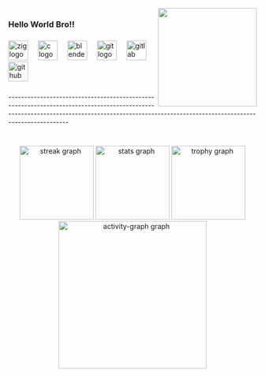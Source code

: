 <img align="right" height="200" src="https://gifcop.com/wp-content/uploads/blue-archive-peace-out.gif"  />

###

<h3 align="left">Hello World Bro!!</h3>

###

<div align="left">
  <img src="https://cdn.jsdelivr.net/gh/devicons/devicon/icons/zig/zig-original.svg" height="40" alt="zig logo"  />
  <img width="12" />
  <img src="https://cdn.jsdelivr.net/gh/devicons/devicon/icons/c/c-original.svg" height="40" alt="c logo"  />
  <img width="12" />
  <img src="https://cdn.jsdelivr.net/gh/devicons/devicon/icons/blender/blender-original.svg" height="40" alt="blender logo"  />
  <img width="12" />
  <img src="https://cdn.jsdelivr.net/gh/devicons/devicon/icons/git/git-original.svg" height="40" alt="git logo"  />
  <img width="12" />
  <img src="https://cdn.jsdelivr.net/gh/devicons/devicon/icons/gitlab/gitlab-original.svg" height="40" alt="gitlab logo"  />
  <img width="12" />
  <img src="https://cdn.jsdelivr.net/gh/devicons/devicon/icons/github/github-original.svg" height="40" alt="github logo"  />
</div>

###

<p align="left">---------------------------------------------------------------------------------------------------------------------------------------------------------------------------------------------</p>

###

<br clear="both">

<div align="center">
  <img src="https://streak-stats.demolab.com?user=EzerTheKing&locale=en&mode=daily&theme=onedark&hide_border=true&border_radius=5&order=3" height="150" alt="streak graph"  />
  <img src="https://github-readme-stats.vercel.app/api?username=EzerTheKing&hide_title=false&hide_rank=false&show_icons=true&include_all_commits=true&count_private=true&disable_animations=true&theme=dracula&locale=en&hide_border=true&order=1" height="150" alt="stats graph"  />
  <img src="https://github-profile-trophy.vercel.app?username=EzerTheKing&theme=dracula&column=-1&row=1&margin-w=28&margin-h=9&no-bg=false&no-frame=true&order=4" height="150" alt="trophy graph"  />
  <img src="https://github-readme-activity-graph.vercel.app/graph?username=EzerTheKing&radius=16&theme=react&area=true&order=5&hide_border=true" height="300" alt="activity-graph graph"  />
</div>

###
